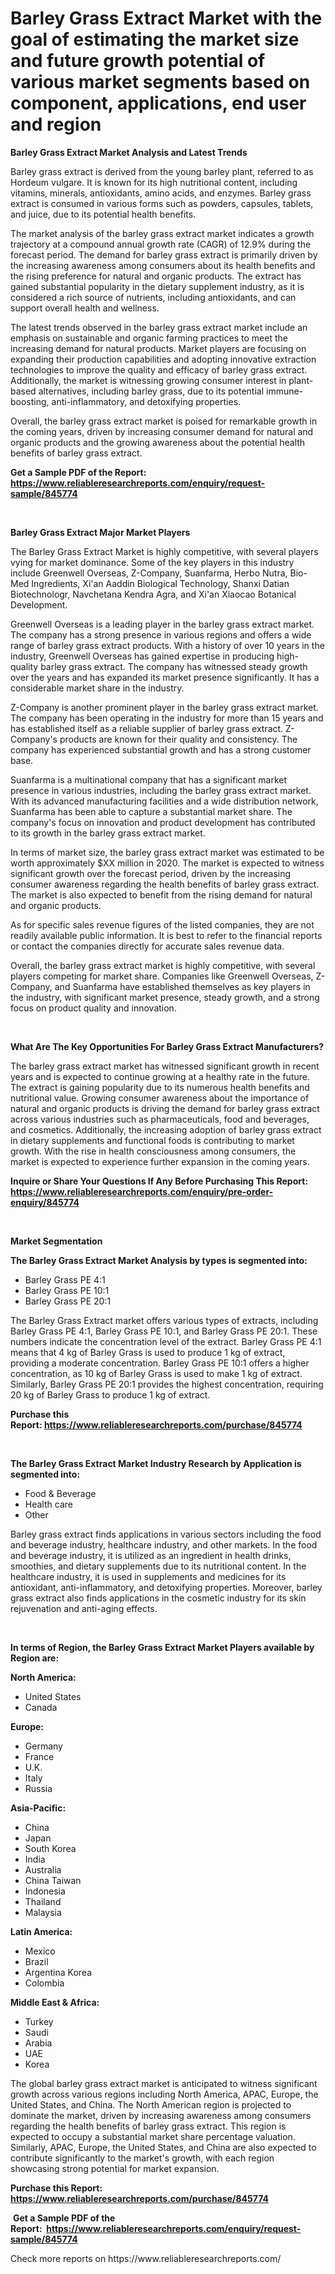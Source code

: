 <p><h1>Barley Grass Extract Market with the goal of estimating the market size and future growth potential of various market segments based on component, applications, end user and region</h1></p><p><strong>Barley Grass Extract Market Analysis and Latest Trends</strong></p>
<p><p>Barley grass extract is derived from the young barley plant, referred to as Hordeum vulgare. It is known for its high nutritional content, including vitamins, minerals, antioxidants, amino acids, and enzymes. Barley grass extract is consumed in various forms such as powders, capsules, tablets, and juice, due to its potential health benefits.</p><p>The market analysis of the barley grass extract market indicates a growth trajectory at a compound annual growth rate (CAGR) of 12.9% during the forecast period. The demand for barley grass extract is primarily driven by the increasing awareness among consumers about its health benefits and the rising preference for natural and organic products. The extract has gained substantial popularity in the dietary supplement industry, as it is considered a rich source of nutrients, including antioxidants, and can support overall health and wellness.</p><p>The latest trends observed in the barley grass extract market include an emphasis on sustainable and organic farming practices to meet the increasing demand for natural products. Market players are focusing on expanding their production capabilities and adopting innovative extraction technologies to improve the quality and efficacy of barley grass extract. Additionally, the market is witnessing growing consumer interest in plant-based alternatives, including barley grass, due to its potential immune-boosting, anti-inflammatory, and detoxifying properties.</p><p>Overall, the barley grass extract market is poised for remarkable growth in the coming years, driven by increasing consumer demand for natural and organic products and the growing awareness about the potential health benefits of barley grass extract.</p></p>
<p><strong>Get a Sample PDF of the Report:&nbsp; <a href="https://www.reliableresearchreports.com/enquiry/request-sample/845774">https://www.reliableresearchreports.com/enquiry/request-sample/845774</a></strong></p>
<p>&nbsp;</p>
<p><strong>Barley Grass Extract Major Market Players</strong></p>
<p><p>The Barley Grass Extract Market is highly competitive, with several players vying for market dominance. Some of the key players in this industry include Greenwell Overseas, Z-Company, Suanfarma, Herbo Nutra, Bio-Med Ingredients, Xi'an Aaddin Biological Technology, Shanxi Datian Biotechnologr, Navchetana Kendra Agra, and Xi'an Xiaocao Botanical Development.</p><p>Greenwell Overseas is a leading player in the barley grass extract market. The company has a strong presence in various regions and offers a wide range of barley grass extract products. With a history of over 10 years in the industry, Greenwell Overseas has gained expertise in producing high-quality barley grass extract. The company has witnessed steady growth over the years and has expanded its market presence significantly. It has a considerable market share in the industry.</p><p>Z-Company is another prominent player in the barley grass extract market. The company has been operating in the industry for more than 15 years and has established itself as a reliable supplier of barley grass extract. Z-Company's products are known for their quality and consistency. The company has experienced substantial growth and has a strong customer base.</p><p>Suanfarma is a multinational company that has a significant market presence in various industries, including the barley grass extract market. With its advanced manufacturing facilities and a wide distribution network, Suanfarma has been able to capture a substantial market share. The company's focus on innovation and product development has contributed to its growth in the barley grass extract market.</p><p>In terms of market size, the barley grass extract market was estimated to be worth approximately $XX million in 2020. The market is expected to witness significant growth over the forecast period, driven by the increasing consumer awareness regarding the health benefits of barley grass extract. The market is also expected to benefit from the rising demand for natural and organic products.</p><p>As for specific sales revenue figures of the listed companies, they are not readily available public information. It is best to refer to the financial reports or contact the companies directly for accurate sales revenue data.</p><p>Overall, the barley grass extract market is highly competitive, with several players competing for market share. Companies like Greenwell Overseas, Z-Company, and Suanfarma have established themselves as key players in the industry, with significant market presence, steady growth, and a strong focus on product quality and innovation.</p></p>
<p>&nbsp;</p>
<p><strong>What Are The Key Opportunities For Barley Grass Extract Manufacturers?</strong></p>
<p><p>The barley grass extract market has witnessed significant growth in recent years and is expected to continue growing at a healthy rate in the future. The extract is gaining popularity due to its numerous health benefits and nutritional value. Growing consumer awareness about the importance of natural and organic products is driving the demand for barley grass extract across various industries such as pharmaceuticals, food and beverages, and cosmetics. Additionally, the increasing adoption of barley grass extract in dietary supplements and functional foods is contributing to market growth. With the rise in health consciousness among consumers, the market is expected to experience further expansion in the coming years.</p></p>
<p><strong>Inquire or Share Your Questions If Any Before Purchasing This Report: <a href="https://www.reliableresearchreports.com/enquiry/pre-order-enquiry/845774">https://www.reliableresearchreports.com/enquiry/pre-order-enquiry/845774</a></strong></p>
<p>&nbsp;</p>
<p><strong>Market Segmentation</strong></p>
<p><strong>The Barley Grass Extract Market Analysis by types is segmented into:</strong></p>
<p><ul><li>Barley Grass PE 4:1</li><li>Barley Grass PE 10:1</li><li>Barley Grass PE 20:1</li></ul></p>
<p><p>The Barley Grass Extract market offers various types of extracts, including Barley Grass PE 4:1, Barley Grass PE 10:1, and Barley Grass PE 20:1. These numbers indicate the concentration level of the extract. Barley Grass PE 4:1 means that 4 kg of Barley Grass is used to produce 1 kg of extract, providing a moderate concentration. Barley Grass PE 10:1 offers a higher concentration, as 10 kg of Barley Grass is used to make 1 kg of extract. Similarly, Barley Grass PE 20:1 provides the highest concentration, requiring 20 kg of Barley Grass to produce 1 kg of extract.</p></p>
<p><strong>Purchase this Report:&nbsp;<a href="https://www.reliableresearchreports.com/purchase/845774">https://www.reliableresearchreports.com/purchase/845774</a></strong></p>
<p>&nbsp;</p>
<p><strong>The Barley Grass Extract Market Industry Research by Application is segmented into:</strong></p>
<p><ul><li>Food & Beverage</li><li>Health care</li><li>Other</li></ul></p>
<p><p>Barley grass extract finds applications in various sectors including the food and beverage industry, healthcare industry, and other markets. In the food and beverage industry, it is utilized as an ingredient in health drinks, smoothies, and dietary supplements due to its nutritional content. In the healthcare industry, it is used in supplements and medicines for its antioxidant, anti-inflammatory, and detoxifying properties. Moreover, barley grass extract also finds applications in the cosmetic industry for its skin rejuvenation and anti-aging effects.</p></p>
<p>&nbsp;</p>
<p><strong>In terms of Region, the Barley Grass Extract Market Players available by Region are:</strong></p>
<p>
    <p> <strong> North America: </strong>
        <ul>
            <li>United States</li>
            <li>Canada</li>
        </ul>
        </p> 
    <p> <strong> Europe: </strong>
        <ul>
            <li>Germany</li>
            <li>France</li>
            <li>U.K.</li>
            <li>Italy</li>
            <li>Russia</li>
        </ul>
        </p> 
    <p> <strong> Asia-Pacific: </strong>
        <ul>
            <li>China</li>
            <li>Japan</li>
            <li>South Korea</li>
            <li>India</li>
            <li>Australia</li>
            <li>China Taiwan</li>
            <li>Indonesia</li>
            <li>Thailand</li>
            <li>Malaysia</li>
        </ul>
        </p> 
    <p> <strong> Latin America: </strong>
        <ul>
            <li>Mexico</li>
            <li>Brazil</li>
            <li>Argentina Korea</li>
            <li>Colombia</li>
        </ul>
        </p> 
    <p> <strong> Middle East & Africa: </strong>
        <ul>
            <li>Turkey</li>
            <li>Saudi</li>
            <li>Arabia</li>
            <li>UAE</li>
            <li>Korea</li>
        </ul>
    </p>
    </p>
<p><p>The global barley grass extract market is anticipated to witness significant growth across various regions including North America, APAC, Europe, the United States, and China. The North American region is projected to dominate the market, driven by increasing awareness among consumers regarding the health benefits of barley grass extract. This region is expected to occupy a substantial market share percentage valuation. Similarly, APAC, Europe, the United States, and China are also expected to contribute significantly to the market's growth, with each region showcasing strong potential for market expansion.</p></p>
<p><strong>Purchase this Report: <a href="https://www.reliableresearchreports.com/purchase/845774">https://www.reliableresearchreports.com/purchase/845774</a></strong></p>
<p>&nbsp;<strong>Get a Sample PDF of the Report:&nbsp;&nbsp;<a href="https://www.reliableresearchreports.com/enquiry/request-sample/845774">https://www.reliableresearchreports.com/enquiry/request-sample/845774</a></strong></p>
<p><strong></strong></p>
<p>Check more reports on https://www.reliableresearchreports.com/</p>